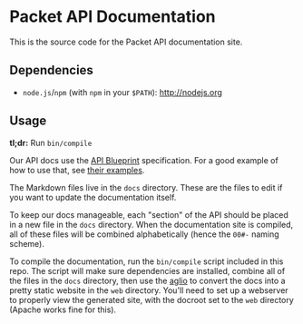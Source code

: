 Packet API Documentation
========================

This is the source code for the Packet API documentation site.

Dependencies
------------

* `node.js`/`npm` (with `npm` in your `$PATH`): http://nodejs.org

Usage
-----

**tl;dr:** Run `bin/compile`

Our API docs use the [API Blueprint][1] specification. For a good example of
how to use that, see [their examples][2].

The Markdown files live in the `docs` directory. These are the files to edit if
you want to update the documentation itself.

To keep our docs manageable, each "section" of the API should be placed in
a new file in the `docs` directory. When the documentation site is compiled,
all of these files will be combined alphabetically (hence the `00#-` naming
scheme).

To compile the documentation, run the `bin/compile` script included in this
repo. The script will make sure dependencies are installed, combine all of the
files in the `docs` directory, then use the [aglio][3] to convert the docs into
a pretty static website in the `web` directory. You'll need to set up a
webserver to properly view the generated site, with the docroot set to the
`web` directory (Apache works fine for this).

[1]: http://apiblueprint.org
[2]: https://github.com/apiaryio/api-blueprint/tree/master/examples
[3]: https://github.com/danielgtaylor/aglio
